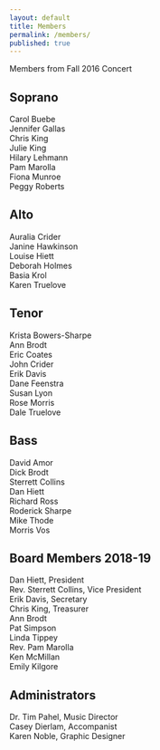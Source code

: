 ```yaml
---
layout: default
title: Members
permalink: /members/
published: true
---
```





Members from Fall 2016 Concert

## Soprano
Carol Buebe    
Jennifer Gallas  
Chris King  
Julie King  
Hilary Lehmann  
Pam Marolla  
Fiona Munroe   
Peggy Roberts    

## Alto
Auralia Crider   
Janine Hawkinson  
Louise Hiett  
Deborah Holmes    
Basia Krol    
Karen Truelove      

## Tenor
Krista Bowers-Sharpe  
Ann Brodt  
Eric Coates  
John Crider  
Erik Davis  
Dane Feenstra     
Susan Lyon  
Rose Morris  
Dale Truelove  

## Bass
David Amor  
Dick Brodt  
Sterrett Collins  
Dan Hiett  
Richard Ross  
Roderick Sharpe    
Mike Thode  
Morris Vos  

## Board Members 2018-19
Dan Hiett, President  
Rev. Sterrett Collins, Vice President  
Erik Davis, Secretary  
Chris King, Treasurer  
Ann Brodt  
Pat Simpson  
Linda Tippey    
Rev. Pam Marolla  
Ken McMillan  
Emily Kilgore  

## Administrators
Dr. Tim Pahel, Music Director  
Casey Dierlam, Accompanist    
Karen Noble, Graphic Designer
